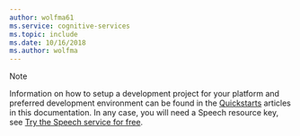 ```yaml
---
author: wolfma61
ms.service: cognitive-services
ms.topic: include
ms.date: 10/16/2018
ms.author: wolfma
---
```


> [!NOTE]
> Information on how to setup a development project for your platform and preferred development environment can be found in the [Quickstarts](../articles/cognitive-services/speech-service/get-started-speech-to-text.md) articles in this documentation. In any case, you will need a Speech resource key, see [Try the Speech service for free](../articles/cognitive-services/speech-service/overview.md#try-the-speech-service-for-free).